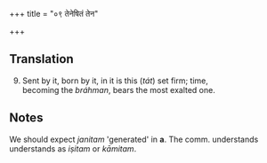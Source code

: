 +++
title = "०९ तेनेषितं तेन"

+++
## Translation
9. Sent by it, born by it, in it is this (*tát*) set firm; time,  
becoming the *bráhman*, bears the most exalted one.

## Notes
We should expect *janitam* 'generated' in **a**. The comm. understands  
understands as *iṣitam* or *kāmitam*.
